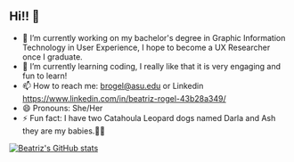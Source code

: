 ## Hi!! 👋

- 🔭 I’m currently working on my bachelor's degree in Graphic Information Technology in User Experience, I hope to become a UX Researcher once I graduate.
- 🌱 I’m currently learning coding, I really like that it is very engaging and fun to learn!
- 📫 How to reach me: brogel@asu.edu or Linkedin https://www.linkedin.com/in/beatriz-rogel-43b28a349/
- 😄 Pronouns: She/Her
- ⚡ Fun fact: I have two Catahoula Leopard dogs named Darla and Ash they are my babies.🐶🐶

  
[![Beatriz's GitHub stats](https://github-readme-stats.vercel.app/api?username=BeatrizRogel&show_icons=true&theme=dark)](https://github.com/anuraghazra/github-readme-stats)

